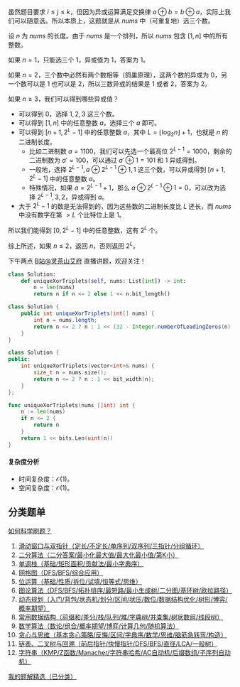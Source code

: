 虽然题目要求 $i\le j\le k$，但因为异或运算满足交换律 $a\oplus b = b\oplus a$，实际上我们可以随意选。所以本质上，这题就是从 $\textit{nums}$ 中（可重复地）选三个数。

设 $n$ 为 $\textit{nums}$ 的长度。由于 $\textit{nums}$ 是一个排列，所以 $\textit{nums}$ 包含 $[1,n]$ 中的所有整数。

如果 $n=1$，只能选三个 $1$，异或值为 $1$，答案为 $1$。

如果 $n=2$，三个数中必然有两个数相等（鸽巢原理），这两个数的异或为 $0$，另一个数可以是 $1$ 也可以是 $2$，所以三数异或的结果是 $1$ 或者 $2$，答案为 $2$。

如果 $n\ge 3$，我们可以得到哪些异或值？

- 可以得到 $0$，选择 $1,2,3$ 这三个数。
- 可以得到 $[1,n]$ 中的任意整数 $a$，选择三个 $a$ 即可。
- 可以得到 $[n+1, 2^L-1]$ 中的任意整数 $a$，其中 $L=\left\lfloor \log_2 n\right\rfloor + 1$，也就是 $n$ 的二进制长度。
   - 比如二进制数 $a=1100$，我们可以先选一个最高位 $2^{L-1}=1000$，剩余的二进制数为 $a'=100$，可以通过 $a'\oplus 1 = 101$ 和 $1$ 异或得到。
   - 一般地，选择 $2^{L-1},a\oplus 2^{L-1}\oplus 1, 1$ 这三个数，可以异或得到 $[n+1, 2^L-1]$ 中的任意整数 $a$。
   - 特殊情况，如果 $a=2^{L-1}+1$，那么 $a\oplus 2^{L-1}\oplus 1=0$，可以改为选择 $2^{L-1},3,2$，异或得到 $a$。
- 大于 $2^L-1$ 的数是无法得到的，因为这些数的二进制长度比 $L$ 还长，而 $\textit{nums}$ 中没有数字在第 $> L$ 个比特位上是 $1$。

所以我们能得到 $[0,2^L-1]$ 中的任意整数，这有 $2^L$ 个。

综上所述，如果 $n\le 2$，返回 $n$，否则返回 $2^L$。

下午两点 [B站@灵茶山艾府](https://space.bilibili.com/206214) 直播讲题，欢迎关注！

```py [sol-Python3]
class Solution:
    def uniqueXorTriplets(self, nums: List[int]) -> int:
        n = len(nums)
        return n if n <= 2 else 1 << n.bit_length()
```

```java [sol-Java]
class Solution {
    public int uniqueXorTriplets(int[] nums) {
        int n = nums.length;
        return n <= 2 ? n : 1 << (32 - Integer.numberOfLeadingZeros(n));
    }
}
```

```cpp [sol-C++]
class Solution {
public:
    int uniqueXorTriplets(vector<int>& nums) {
        size_t n = nums.size();
        return n <= 2 ? n : 1 << bit_width(n);
    }
};
```

```go [sol-Go]
func uniqueXorTriplets(nums []int) int {
	n := len(nums)
	if n <= 2 {
		return n
	}
	return 1 << bits.Len(uint(n))
}
```

#### 复杂度分析

- 时间复杂度：$\mathcal{O}(1)$。
- 空间复杂度：$\mathcal{O}(1)$。

## 分类题单

[如何科学刷题？](https://leetcode.cn/circle/discuss/RvFUtj/)

1. [滑动窗口与双指针（定长/不定长/单序列/双序列/三指针/分组循环）](https://leetcode.cn/circle/discuss/0viNMK/)
2. [二分算法（二分答案/最小化最大值/最大化最小值/第K小）](https://leetcode.cn/circle/discuss/SqopEo/)
3. [单调栈（基础/矩形面积/贡献法/最小字典序）](https://leetcode.cn/circle/discuss/9oZFK9/)
4. [网格图（DFS/BFS/综合应用）](https://leetcode.cn/circle/discuss/YiXPXW/)
5. [位运算（基础/性质/拆位/试填/恒等式/思维）](https://leetcode.cn/circle/discuss/dHn9Vk/)
6. [图论算法（DFS/BFS/拓扑排序/最短路/最小生成树/二分图/基环树/欧拉路径）](https://leetcode.cn/circle/discuss/01LUak/)
7. [动态规划（入门/背包/状态机/划分/区间/状压/数位/数据结构优化/树形/博弈/概率期望）](https://leetcode.cn/circle/discuss/tXLS3i/)
8. [常用数据结构（前缀和/差分/栈/队列/堆/字典树/并查集/树状数组/线段树）](https://leetcode.cn/circle/discuss/mOr1u6/)
9. [数学算法（数论/组合/概率期望/博弈/计算几何/随机算法）](https://leetcode.cn/circle/discuss/IYT3ss/)
10. [贪心与思维（基本贪心策略/反悔/区间/字典序/数学/思维/脑筋急转弯/构造）](https://leetcode.cn/circle/discuss/g6KTKL/)
11. [链表、二叉树与回溯（前后指针/快慢指针/DFS/BFS/直径/LCA/一般树）](https://leetcode.cn/circle/discuss/K0n2gO/)
12. [字符串（KMP/Z函数/Manacher/字符串哈希/AC自动机/后缀数组/子序列自动机）](https://leetcode.cn/circle/discuss/SJFwQI/)

[我的题解精选（已分类）](https://github.com/EndlessCheng/codeforces-go/blob/master/leetcode/SOLUTIONS.md)
